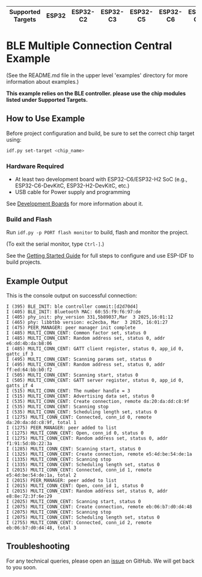 | Supported Targets | ESP32 | ESP32-C2 | ESP32-C3 | ESP32-C5 | ESP32-C6 | ESP32-C61 | ESP32-H2 | ESP32-S3 |
| ----------------- | ----- | -------- | -------- | -------- | -------- | --------- | -------- | -------- |

# BLE Multiple Connection Central Example

(See the README.md file in the upper level 'examples' directory for more information about examples.)

**This example relies on the BLE controller. please use the chip modules listed under Supported Targets.**

## How to Use Example

Before project configuration and build, be sure to set the correct chip target using:

```bash
idf.py set-target <chip_name>
```

### Hardware Required

* At least two development board with ESP32-C6/ESP32-H2 SoC (e.g., ESP32-C6-DevKitC, ESP32-H2-DevKitC, etc.)
* USB cable for Power supply and programming

See [Development Boards](https://www.espressif.com/en/products/devkits) for more information about it.

### Build and Flash

Run `idf.py -p PORT flash monitor` to build, flash and monitor the project.

(To exit the serial monitor, type ``Ctrl-]``.)

See the [Getting Started Guide](https://idf.espressif.com/) for full steps to configure and use ESP-IDF to build projects.

## Example Output

This is the console output on successful connection:

```
I (395) BLE_INIT: ble controller commit:[d2d70d4]
I (405) BLE_INIT: Bluetooth MAC: 60:55:f9:f6:97:de
I (405) phy_init: phy_version 331,5b89037,Mar  3 2025,16:01:12
I (465) phy: libbtbb version: ec2ecba, Mar  3 2025, 16:01:27
I (475) PEER_MANAGER: peer manager init complete
I (485) MULTI_CONN_CENT: Common factor set, status 0
I (485) MULTI_CONN_CENT: Random address set, status 0, addr e6:dd:4b:da:b8:06
I (485) MULTI_CONN_CENT: GATT client register, status 0, app_id 0, gattc_if 3
I (495) MULTI_CONN_CENT: Scanning params set, status 0
I (495) MULTI_CONN_CENT: Random address set, status 0, addr ff:ed:64:bb:b0:f2
I (505) MULTI_CONN_CENT: Scanning start, status 0
I (505) MULTI_CONN_CENT: GATT server register, status 0, app_id 0, gatts_if 4
I (515) MULTI_CONN_CENT: The number handle = 3
I (515) MULTI_CONN_CENT: Advertising data set, status 0
I (535) MULTI_CONN_CENT: Create connection, remote da:20:da:dd:c8:9f
I (535) MULTI_CONN_CENT: Scanning stop
I (535) MULTI_CONN_CENT: Scheduling length set, status 0
I (1275) MULTI_CONN_CENT: Connected, conn_id 0, remote da:20:da:dd:c8:9f, total 1
I (1275) PEER_MANAGER: peer added to list
I (1275) MULTI_CONN_CENT: Open, conn_id 0, status 0
I (1275) MULTI_CONN_CENT: Random address set, status 0, addr f1:91:5d:0b:22:3a
I (1285) MULTI_CONN_CENT: Scanning start, status 0
I (1325) MULTI_CONN_CENT: Create connection, remote e5:4d:be:54:de:1a
I (1335) MULTI_CONN_CENT: Scanning stop
I (1335) MULTI_CONN_CENT: Scheduling length set, status 0
I (2015) MULTI_CONN_CENT: Connected, conn_id 1, remote e5:4d:be:54:de:1a, total 2
I (2015) PEER_MANAGER: peer added to list
I (2015) MULTI_CONN_CENT: Open, conn_id 1, status 0
I (2015) MULTI_CONN_CENT: Random address set, status 0, addr e8:8e:72:3f:6e:29
I (2025) MULTI_CONN_CENT: Scanning start, status 0
I (2075) MULTI_CONN_CENT: Create connection, remote eb:06:b7:d0:d4:48
I (2075) MULTI_CONN_CENT: Scanning stop
I (2075) MULTI_CONN_CENT: Scheduling length set, status 0
I (2755) MULTI_CONN_CENT: Connected, conn_id 2, remote eb:06:b7:d0:d4:48, total 3
```

## Troubleshooting

For any technical queries, please open an [issue](https://github.com/espressif/esp-idf/issues) on GitHub. We will get back to you soon.
